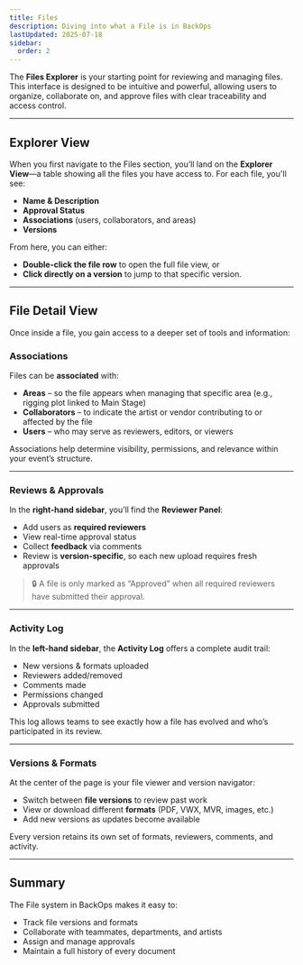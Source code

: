 ```yaml
---
title: Files
description: Diving into what a File is in BackOps
lastUpdated: 2025-07-18
sidebar:
  order: 2
---
```


The **Files Explorer** is your starting point for reviewing and managing files. This interface is designed to be intuitive and powerful, allowing users to organize, collaborate on, and approve files with clear traceability and access control.

---

## Explorer View

When you first navigate to the Files section, you’ll land on the **Explorer View**—a table showing all the files you have access to. For each file, you'll see:

- **Name & Description**
- **Approval Status**
- **Associations** (users, collaborators, and areas)
- **Versions**

From here, you can either:

- **Double-click the file row** to open the full file view, or
- **Click directly on a version** to jump to that specific version.

---

## File Detail View

Once inside a file, you gain access to a deeper set of tools and information:

### Associations

Files can be **associated** with:

- **Areas** – so the file appears when managing that specific area (e.g., rigging plot linked to Main Stage)
- **Collaborators** – to indicate the artist or vendor contributing to or affected by the file
- **Users** – who may serve as reviewers, editors, or viewers

Associations help determine visibility, permissions, and relevance within your event’s structure.

---

### Reviews & Approvals

In the **right-hand sidebar**, you’ll find the **Reviewer Panel**:

- Add users as **required reviewers**
- View real-time approval status
- Collect **feedback** via comments
- Review is **version-specific**, so each new upload requires fresh approvals

> 🔒 A file is only marked as “Approved” when all required reviewers have submitted their approval.

---

### Activity Log

In the **left-hand sidebar**, the **Activity Log** offers a complete audit trail:

- New versions & formats uploaded
- Reviewers added/removed
- Comments made
- Permissions changed
- Approvals submitted

This log allows teams to see exactly how a file has evolved and who’s participated in its review.

---

### Versions & Formats

At the center of the page is your file viewer and version navigator:

- Switch between **file versions** to review past work
- View or download different **formats** (PDF, VWX, MVR, images, etc.)
- Add new versions as updates become available

Every version retains its own set of formats, reviewers, comments, and activity.

---

## Summary

The File system in BackOps makes it easy to:

- Track file versions and formats
- Collaborate with teammates, departments, and artists
- Assign and manage approvals
- Maintain a full history of every document
